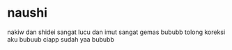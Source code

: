 # naushi 
nakiw dan shidei sangat lucu dan imut sangat gemas
bububb
tolong koreksi aku bubuub
ciapp sudah yaa bububb

